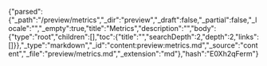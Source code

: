 {"parsed":{"_path":"/preview/metrics","_dir":"preview","_draft":false,"_partial":false,"_locale":"","_empty":true,"title":"Metrics","description":"","body":{"type":"root","children":[],"toc":{"title":"","searchDepth":2,"depth":2,"links":[]}},"_type":"markdown","_id":"content:preview:metrics.md","_source":"content","_file":"preview/metrics.md","_extension":"md"},"hash":"E0Xh2qFerm"}